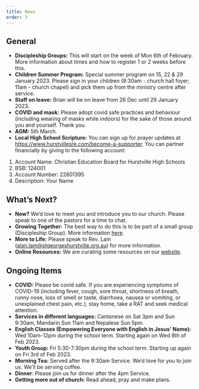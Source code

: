 ```yaml
---
title: News
order: 3
---
```


## General
- **Discipleship Groups:** This will start on the week of Mon 6th of February. More information about times and how to register 1 or 2 weeks before this. 
- **Children Summer Program:** Special summer program on 15, 22 & 29 January 2023. Please sign in your children (9:30am - church hall foyer; 11am - church chapel) and pick them up from the ministry centre after service. 
- **Staff on leave:** Brian will be on leave from 26 Dec until 29 January 2023. 
- **COVID and mask:** Please adopt covid safe practices and behaviour (including wearing of masks while indoors) for the sake of those around you and yourself. Thank you. 
- **AGM:** 5th March.
- **Local High School Scripture:** You can sign up for prayer updates at https://www.hurstvillesre.com/become-a-supporter. You can partner financially by giving to the following account: 
1. Account Name: Christian Education Board for Hurstville High Schools 
2. BSB: 124001 
3. Account Number: 22801395 
4. Description: Your Name 


## What’s Next?
- **New?** We’d love to meet you and introduce you to our church. Please speak to one of the pastors for a time to chat. 
- **Growing Together:** The best way to do this is to be part of a small group (Discipleship Group). More information [here]( https://stgeorgeshurstville.org.au/discipleship-groups). 
- **More to Life:** Please speak to Rev. Lam (alan.lam@stgeorgeshurstville.org.au) for more information.
- **Online Resources:** We are curating some resources on our [website](https://stgeorgeshurstville.org.au/lets-talk-about-christianity).


## Ongoing Items
- **COVID:** Please be covid safe. If you are experiencing symptoms of COVID-19 (including fever, cough, sore throat, shortness of breath, runny nose, loss of smell or taste, diarrhoea, nausea or vomiting, or unexplained chest pain, etc.), stay home, take a RAT and seek medical attention.
- **Services in different languages:** Cantonese on Sat 3pm and Sun 9:30am, Mandarin Sun 11am and Nepalese Sun 5pm.
- **English Classes (Empowering Everyone with English in Jesus’ Name):** Wed 10am-12pm during the school term. Starting again on Wed 8th of Feb 2023. 
- **Youth Group:** Fri 5:30-7:30pm during the school term. Starting up again on Fri 3rd of Feb 2023.
- **Morning Tea:** Served after the 9:30am Service. We’d love for you to join us. We’ll be serving coffee. 
- **Dinner**: Please join us for dinner after the 4pm Service.
- **Getting more out of church:** Read ahead, pray and make plans.
